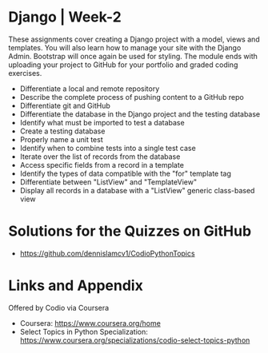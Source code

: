 # Django | Week-2

These assignments cover creating a Django project with a model, views and templates. You will also learn how to manage your site with the Django Admin. Bootstrap will once again be used for styling. The module ends with uploading your project to GitHub for your portfolio and graded coding exercises.

* Differentiate a local and remote repository
* Describe the complete process of pushing content to a GitHub repo
* Differentiate git and GitHub
* Differentiate the database in the Django project and the testing database
* Identify what must be imported to test a database
* Create a testing database
* Properly name a unit test
* Identify when to combine tests into a single test case
* Iterate over the list of records from the database
* Access specific fields from a record in a template
* Identify the types of data compatible with the "for" template tag
* Differentiate between "ListView" and "TemplateView"
* Display all records in a database with a "ListView" generic class-based view

Solutions for the Quizzes on GitHub 
========================================================

- https://github.com/dennislamcv1/CodioPythonTopics

Links and Appendix
========================================================
Offered by Codio via Coursera

- Coursera: https://www.coursera.org/home
- Select Topics in Python Specialization: https://www.coursera.org/specializations/codio-select-topics-python

